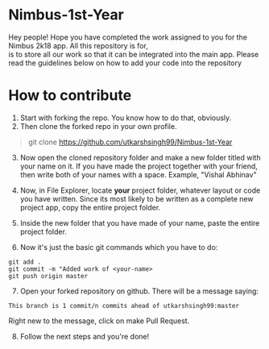 # Nimbus-1st-Year
Hey people! Hope you have completed the work assigned to you for the Nimbus 2k18 app. All this repository is for,  
is to store all our work so that it can be integrated into the main app. Please read the guidelines below on how to add your code into the repository

# How to contribute
1. Start with forking the repo. You know how to do that, obviously.
2. Then clone the forked repo in your own profile.
>git clone https://github.com/utkarshsingh99/Nimbus-1st-Year

3. Now open the cloned repository folder and make a new folder titled with your name on it. 
If you have made the project together with your friend, then write both of your names with a space.
Example, "Vishal Abhinav"

4. Now, in File Explorer, locate **your** project folder, whatever layout or code you have written.
Since its most likely to be written as a complete new project app, copy the entire project folder.

5. Inside the new folder that you have made of your name, paste the entire project folder.

6. Now it's just the basic git commands which you have to do:
```
git add .  
git commit -m "Added work of <your-name>  
git push origin master
```
7. Open your forked repository on github. There will be a message saying:
```
This branch is 1 commit/n commits ahead of utkarshsingh99:master
```
Right new to the message, click on make Pull Request. 

8. Follow the next steps and you're done!
